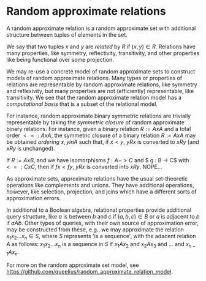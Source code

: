 # Random approximate relations

A random approximate relation is a random approximate set with additional
structure between tuples of elements in the set.

We say that two tuples $x$ and $y$ are *related* by $R$ if $(x,y) \in R$. Relations have many properties, like symmetry,
reflectivity, transitivity, and other properties like being functional
over some projection.

We may re-use a concrete model of random approximate sets to construct
models of random approximate relations. Many types or properties of
relations are representable by random approximate relations,
like symmetry and reflexivity, but many properties are not (efficiently)
representable, like transitivity. We see that the random approximate relation model has
a *computational basis* that is a subset of the relational model.

For instance, random approximate binary symmetric relations are trivially
representable by taking the *symmetric closure* of random approximate
binary relations. For instance, given a binary relation $R := A x A$ and
a total order $<= : A x A$, the symmetric closure of a binary relation
$R := A x A$ may be obtained *ordering* $x,y in A$ such that, if $x < y$,
$y R x$ is converted to $x R y$ (and $x R y$ is unchanged).

If $R := A x B$, and we have isomorphisms $f : A -> C$ and $ g : B -> C$
with $<= : C x C$, then if $f x < f y$, $y R x$ is converted into $x R y$.
NOPE...

As approximate sets, approximate relations have the usual set-theoretic
operations like complements and unions. They have additional operations,
however, like selection, projection, and joins which have a different
sorts of approximation errors.

In additional to a Boolean algebra, relational properties
provide additional query structure, like $a$ is between $b$ and $c$
if $(a,b,c) \in B$ or $a$ is adjacent to $b$ if $a A b$. Other types
of queries, with their own source of approximation error, may
be constructed from these, e.g., we may approximate the relation
$x_1 x_2 \ldots x_n \in S$, where $S$ represents 'is a sequence',
with the adacent relation $A$ as follows: $x_1 x_2 \ldots x_n$ is
a sequence in $S$ if $x_1 A x_2$ and $x_2 A x_3$ and $\ldots$ and
$x_{n-1} A x_n$.

For more on the random approximate set model, see
https://github.com/queelius/random_approximate_relation_model.
